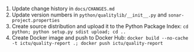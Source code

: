 1. Update change history in `docs/CHANGES.md`
1. Update version numbers in `python/qualitylib/__init__.py` and  `sonar-project.properties`
1. Create source distribution and upload it to the Python Package Index: 
   `cd python; python setup.py sdist upload; cd ..`
1. Create Docker image and push to Docker Hub: 
   `docker build --no-cache -t ictu/quality-report .; docker push ictu/quality-report`
